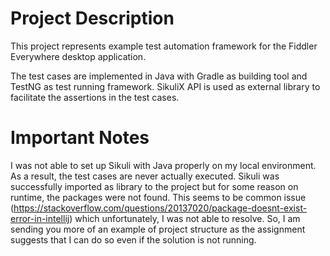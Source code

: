 # Project Description

This project represents example test automation framework for the Fiddler Everywhere desktop application.

The test cases are implemented in Java with Gradle as building tool and TestNG as test running framework. SikuliX API is used as external library to facilitate the assertions in the test cases. 

# Important Notes

I was not able to  set up Sikuli with Java properly on my local environment. As a result, the test cases are never actually executed. Sikuli was successfully imported as library to the project but for some reason on runtime, the packages were not found. This seems to be common issue (https://stackoverflow.com/questions/20137020/package-doesnt-exist-error-in-intellij) which unfortunately, I was not able to resolve. So, I am sending you more of an example of project structure as the assignment suggests that I can do so even if the solution is not running.